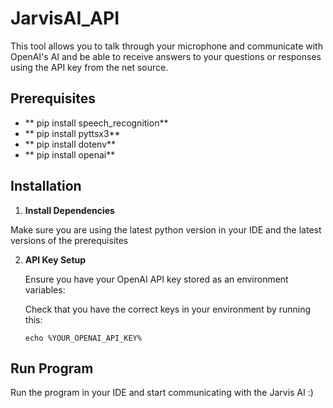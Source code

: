 # JarvisAI_API
This tool allows you to talk through your microphone and communicate with OpenAI's AI and be able to receive answers to your questions or responses using the API key from the net source.

## Prerequisites

- ** pip install speech_recognition**
- ** pip install pyttsx3**
- ** pip install dotenv**
- ** pip install openai**

## Installation

1. **Install Dependencies**

  Make sure you are using the latest python version in your IDE and the latest versions of the prerequisites

2. **API Key Setup**

   Ensure you have your OpenAI API key stored as an environment variables:

   Check that you have the correct keys in your environment by running this:
   ```Command Prompt
   echo %YOUR_OPENAI_API_KEY%
   ```

## Run Program

  Run the program in your IDE and start communicating with the Jarvis AI :)
